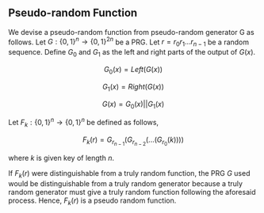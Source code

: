 ## Pseudo-random Function
We devise a pseudo-random function from pseudo-random generator G as follows. Let $G: \{0, 1\}^n \rightarrow \{0, 1\}^{2n}$ be a PRG. Let $r = r_0r_1...r_{n-1}$ be a random sequence. Define $G_0$ and $G_1$ as the left and right parts of the output of $G(x)$. 

$$G_0(x) = Left(G(x))$$

$$G_1(x) = Right(G(x))$$

$$G(x) = G_0(x) || G_1(x)$$

Let $F_k: \{0, 1\}^n \rightarrow \{0, 1\}^{n}$ be defined as follows,

$$F_k(r) = G_{r_{n-1}}(G_{r_{n-2}}(...(G_{r_0}(k))))$$

where $k$ is given key of length $n$.

If $F_k(r)$ were distinguishable from a truly random function, the PRG $G$ used would be distinguishable from a truly random generator because a truly random generator must give a truly random function following the aforesaid process. Hence, $F_k(r)$ is a pseudo random function.
